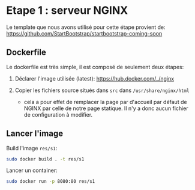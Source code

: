# Etape 1 : serveur NGINX

Le template que nous avons utilisé pour cette étape provient de:
https://github.com/StartBootstrap/startbootstrap-coming-soon 

## Dockerfile

Le dockerfile est très simple, il est composé de seulement deux étapes:

1. Déclarer l'image utilisée (latest): https://hub.docker.com/_/nginx

2. Copier les fichiers source situés dans `src` dans `/usr/share/nginx/html`
    - cela a pour effet de remplacer la page par d'accueil par défaut de NGINX par celle 
    de notre page statique. Il n'y a donc aucun fichier de configuration à modifier.

## Lancer l'image

Build l'image `res/s1`:

```bash
sudo docker build . -t res/s1
```


Lancer un container:

```bash
sudo docker run -p 8080:80 res/s1 
```